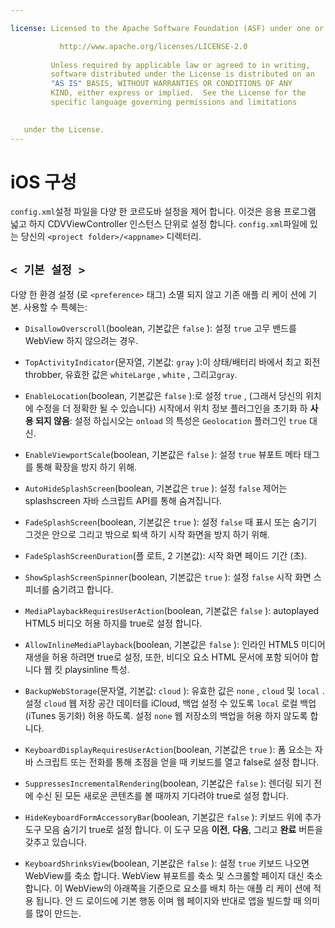 ```yaml
---

license: Licensed to the Apache Software Foundation (ASF) under one or more contributor license agreements. See the NOTICE file distributed with this work for additional information regarding copyright ownership. The ASF licenses this file to you under the Apache License, Version 2.0 (the "License"); you may not use this file except in compliance with the License. You may obtain a copy of the License at

           http://www.apache.org/licenses/LICENSE-2.0
    
         Unless required by applicable law or agreed to in writing,
         software distributed under the License is distributed on an
         "AS IS" BASIS, WITHOUT WARRANTIES OR CONDITIONS OF ANY
         KIND, either express or implied.  See the License for the
         specific language governing permissions and limitations
    

   under the License.
---
```


# iOS 구성

`config.xml`설정 파일을 다양 한 코르도바 설정을 제어 합니다. 이것은 응용 프로그램 넓고 하지 CDVViewController 인스턴스 단위로 설정 합니다. `config.xml`파일에 있는 당신의 `<project folder>/<appname>` 디렉터리.

## `< 기본 설정 >`

다양 한 환경 설정 (로 `<preference>` 태그) 소멸 되지 않고 기존 애플 리 케이 션에 기본. 사용할 수 특혜는:

*   `DisallowOverscroll`(boolean, 기본값은 `false` ): 설정 `true` 고무 밴드를 WebView 하지 않으려는 경우.

*   `TopActivityIndicator`(문자열, 기본값: `gray` ):이 상태/배터리 바에서 최고 회전 throbber, 유효한 값은 `whiteLarge` , `white` , 그리고`gray`.

*   `EnableLocation`(boolean, 기본값은 `false` ):로 설정 `true` , (그래서 당신의 위치에 수정을 더 정확한 될 수 있습니다) 시작에서 위치 정보 플러그인을 초기화 하 **사용 되지 않음**: 설정 하십시오는 `onload` 의 특성은 `Geolocation` 플러그인 `true` 대신.

*   `EnableViewportScale`(boolean, 기본값은 `false` ): 설정 `true` 뷰포트 메타 태그를 통해 확장을 방지 하기 위해.

*   `AutoHideSplashScreen`(boolean, 기본값은 `true` ): 설정 `false` 제어는 splashscreen 자바 스크립트 API를 통해 숨겨집니다.

*   `FadeSplashScreen`(boolean, 기본값은 `true` ): 설정 `false` 때 표시 또는 숨기기 그것은 안으로 그리고 밖으로 퇴색 하기 시작 화면을 방지 하기 위해.

*   `FadeSplashScreenDuration`(플 로트, 2 기본값): 시작 화면 페이드 기간 (초).

*   `ShowSplashScreenSpinner`(boolean, 기본값은 `true` ): 설정 `false` 시작 화면 스피너를 숨기려고 합니다.

*   `MediaPlaybackRequiresUserAction`(boolean, 기본값은 `false` ): autoplayed HTML5 비디오 허용 하지를 true로 설정 합니다.

*   `AllowInlineMediaPlayback`(boolean, 기본값은 `false` ): 인라인 HTML5 미디어 재생을 허용 하려면 true로 설정, 또한, 비디오 요소 HTML 문서에 포함 되어야 합니다 웹 킷 playsinline 특성.

*   `BackupWebStorage`(문자열, 기본값: `cloud` ): 유효한 값은 `none` , `cloud` 및 `local` . 설정 `cloud` 웹 저장 공간 데이터를 iCloud, 백업 설정 수 있도록 `local` 로컬 백업 (iTunes 동기화) 허용 하도록. 설정 `none` 웹 저장소의 백업을 허용 하지 않도록 합니다.

*   `KeyboardDisplayRequiresUserAction`(boolean, 기본값은 `true` ): 폼 요소는 자바 스크립트 또는 전화를 통해 초점을 얻을 때 키보드를 열고 false로 설정 합니다.

*   `SuppressesIncrementalRendering`(boolean, 기본값은 `false` ): 렌더링 되기 전에 수신 된 모든 새로운 콘텐츠를 볼 때까지 기다려야 true로 설정 합니다.

*   `HideKeyboardFormAccessoryBar`(boolean, 기본값은 `false` ): 키보드 위에 추가 도구 모음 숨기기 true로 설정 합니다. 이 도구 모음 **이전**, **다음**, 그리고 **완료** 버튼을 갖추고 있습니다.

*   `KeyboardShrinksView`(boolean, 기본값은 `false` ): 설정 `true` 키보드 나오면 WebView를 축소 합니다. WebView 뷰포트를 축소 및 스크롤할 페이지 대신 축소합니다. 이 WebView의 아래쪽을 기준으로 요소를 배치 하는 애플 리 케이 션에 적용 됩니다. 안 드 로이드에 기본 행동 이며 웹 페이지와 반대로 앱을 빌드할 때 의미를 많이 만드는.